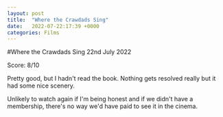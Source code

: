 ```yaml
---
layout: post
title:  "Where the Crawdads Sing"
date:   2022-07-22:17:39 +0000
categories: Films
---
```


#Where the Crawdads Sing
22nd July 2022

Score: 8/10

Pretty good, but I hadn't read the book. Nothing gets resolved really but it had some nice scenery. 

Unlikely to watch again if I'm being honest and if we didn't have a membership, there's no way we'd have paid to see it in the cinema.